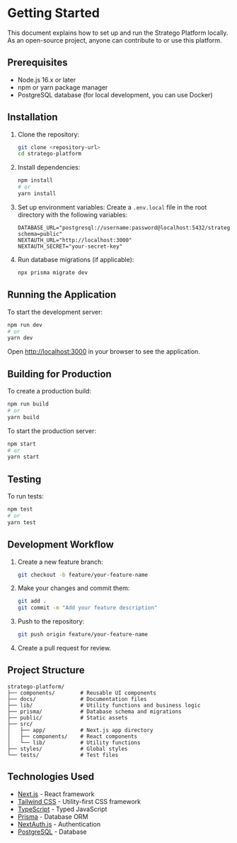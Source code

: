 # Getting Started

This document explains how to set up and run the Stratego Platform locally. As an open-source project, anyone can contribute to or use this platform.

## Prerequisites

- Node.js 16.x or later
- npm or yarn package manager
- PostgreSQL database (for local development, you can use Docker)

## Installation

1. Clone the repository:
   ```bash
   git clone <repository-url>
   cd stratego-platform
   ```

2. Install dependencies:
   ```bash
   npm install
   # or
   yarn install
   ```

3. Set up environment variables:
   Create a `.env.local` file in the root directory with the following variables:
   ```env
   DATABASE_URL="postgresql://username:password@localhost:5432/stratego?schema=public"
   NEXTAUTH_URL="http://localhost:3000"
   NEXTAUTH_SECRET="your-secret-key"
   ```

4. Run database migrations (if applicable):
   ```bash
   npx prisma migrate dev
   ```

## Running the Application

To start the development server:

```bash
npm run dev
# or
yarn dev
```

Open [http://localhost:3000](http://localhost:3000) in your browser to see the application.

## Building for Production

To create a production build:

```bash
npm run build
# or
yarn build
```

To start the production server:

```bash
npm start
# or
yarn start
```

## Testing

To run tests:

```bash
npm test
# or
yarn test
```

## Development Workflow

1. Create a new feature branch:
   ```bash
   git checkout -b feature/your-feature-name
   ```

2. Make your changes and commit them:
   ```bash
   git add .
   git commit -m "Add your feature description"
   ```

3. Push to the repository:
   ```bash
   git push origin feature/your-feature-name
   ```

4. Create a pull request for review.

## Project Structure

```
stratego-platform/
├── components/        # Reusable UI components
├── docs/              # Documentation files
├── lib/               # Utility functions and business logic
├── prisma/            # Database schema and migrations
├── public/            # Static assets
├── src/
│   ├── app/           # Next.js app directory
│   ├── components/    # React components
│   └── lib/           # Utility functions
├── styles/            # Global styles
└── tests/             # Test files
```

## Technologies Used

- [Next.js](https://nextjs.org/) - React framework
- [Tailwind CSS](https://tailwindcss.com/) - Utility-first CSS framework
- [TypeScript](https://www.typescriptlang.org/) - Typed JavaScript
- [Prisma](https://www.prisma.io/) - Database ORM
- [NextAuth.js](https://next-auth.js.org/) - Authentication
- [PostgreSQL](https://www.postgresql.org/) - Database